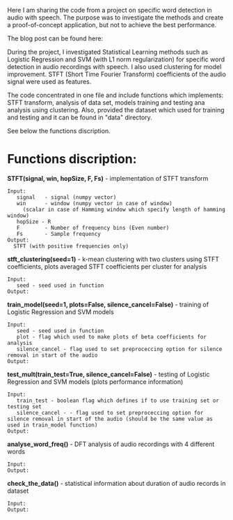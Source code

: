 Here I am sharing the code from a project on specific word detection in audio with speech. The purpose was to investigate the methods and create a proof-of-concept application, but not to achieve the best performance.

The blog post can be found here:  

During the project, I investigated Statistical Learning methods such as Logistic Regression and SVM (with L1 norm regularization) for specific word detection in audio recordings with speech. I also used clustering for model improvement. STFT (Short Time Fourier Transform) coefficients of the audio signal were used as features.

The code concentrated in one file and include functions which implements: STFT transform, analysis of data set, models training and testing ana analysis using clustering. Also, provided the dataset which used for training and testing and it can be found in "data" directory.

See below the functions discription.

# Functions discription:

**STFT(signal, win, hopSize, F, Fs)** - implementation of STFT transform
```
Input:
   signal 	- signal (numpy vector)
   win		- window (numpy vector in case of window) 
     (scalar in case of Hamming window which specify length of hamming window) 
   hopSize - R
   F 		- Number of frequency bins (Even number) 
   Fs 		- Sample frequency
Output:
  STFT (with positive frequencies only)
```

**stft_clustering(seed=1)** - k-mean clustering with two clusters using STFT coefficients, plots averaged STFT coefficients per cluster for analysis
```
Input:
   seed - seed used in function
Output:
```

**train_model(seed=1, plots=False, silence_cancel=False)** - training of Logistic Regression and SVM models
```
Input:
   seed - seed used in function
   plot - flag which used to make plots of beta coefficients for analysis
   silence_cancel - flag used to set preproceccing option for silence removal in start of the audio
Output:
```

**test_mult(train_test=True, silence_cancel=False)** - testing of Logistic Regression and SVM models (plots performance information)
```
Input:
   train_test - boolean flag which defines if to use training set or testing set
   silence_cancel - - flag used to set preproceccing option for silence removal in start of the audio (should be the same value as used in train_model function)
Output:
```

**analyse_word_freq()** - DFT analysis of audio recordings with 4 different words 
```
Input:
Output:
```

**check_the_data()** - statistical information about duration of audio records in dataset
```
Input:
Output:
```
